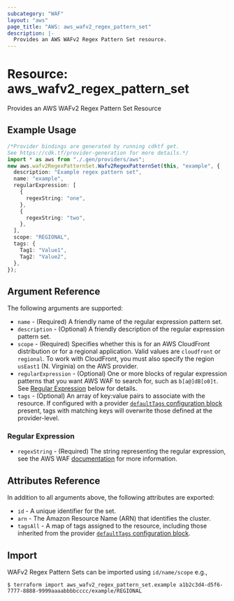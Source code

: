 ```yaml
---
subcategory: "WAF"
layout: "aws"
page_title: "AWS: aws_wafv2_regex_pattern_set"
description: |-
  Provides an AWS WAFv2 Regex Pattern Set resource.
---
```


# Resource: aws\_wafv2\_regex\_pattern\_set

Provides an AWS WAFv2 Regex Pattern Set Resource

## Example Usage

```typescript
/*Provider bindings are generated by running cdktf get.
See https://cdk.tf/provider-generation for more details.*/
import * as aws from "./.gen/providers/aws";
new aws.wafv2RegexPatternSet.Wafv2RegexPatternSet(this, "example", {
  description: "Example regex pattern set",
  name: "example",
  regularExpression: [
    {
      regexString: "one",
    },
    {
      regexString: "two",
    },
  ],
  scope: "REGIONAL",
  tags: {
    Tag1: "Value1",
    Tag2: "Value2",
  },
});

```

## Argument Reference

The following arguments are supported:

* `name` - (Required) A friendly name of the regular expression pattern set.
* `description` - (Optional) A friendly description of the regular expression pattern set.
* `scope` - (Required) Specifies whether this is for an AWS CloudFront distribution or for a regional application. Valid values are `cloudfront` or `regional`. To work with CloudFront, you must also specify the region `usEast1` (N. Virginia) on the AWS provider.
* `regularExpression` - (Optional) One or more blocks of regular expression patterns that you want AWS WAF to search for, such as `b[a@]dB[o0]t`. See [Regular Expression](#regular-expression) below for details.
* `tags` - (Optional) An array of key:value pairs to associate with the resource. If configured with a provider [`defaultTags` configuration block](https://registry.terraform.io/providers/hashicorp/aws/latest/docs#default_tags-configuration-block) present, tags with matching keys will overwrite those defined at the provider-level.

### Regular Expression

* `regexString` - (Required) The string representing the regular expression, see the AWS WAF [documentation](https://docs.aws.amazon.com/waf/latest/developerguide/waf-regex-pattern-set-creating.html) for more information.

## Attributes Reference

In addition to all arguments above, the following attributes are exported:

* `id` - A unique identifier for the set.
* `arn` - The Amazon Resource Name (ARN) that identifies the cluster.
* `tagsAll` - A map of tags assigned to the resource, including those inherited from the provider [`defaultTags` configuration block](https://registry.terraform.io/providers/hashicorp/aws/latest/docs#default_tags-configuration-block).

## Import

WAFv2 Regex Pattern Sets can be imported using `id/name/scope` e.g.,

```console
$ terraform import aws_wafv2_regex_pattern_set.example a1b2c3d4-d5f6-7777-8888-9999aaaabbbbcccc/example/REGIONAL
```
